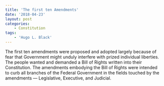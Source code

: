 ```yaml
---
title: 'The first ten Amendments'
date: '2018-04-23'
layout: post
categories:
    - Constitution
tags:
    - 'Hugo L. Black'
---
```


The first ten amendments were proposed and adopted largely because of fear that Government might unduly interfere with prized individual liberties. The people wanted and demanded a Bill of Rights written into their Constitution. The amendments embodying the Bill of Rights were intended to curb all branches of the Federal Government in the fields touched by the amendments — Legislative, Executive, and Judicial.